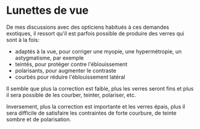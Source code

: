 # Lunettes de vue

De mes discussions avec des opticiens habitués à ces demandes exotiques, il ressort qu'il est parfois possible de produire des verres qui sont à la fois:
* adaptés à la vue, pour corriger une myopie, une hypermétropie, un astygmatisme, par exemple
* teintés, pour protéger contre l'éblouissement
* polarisants, pour augmenter le contraste
* courbés pour réduire l'éblouissement latéral

Il semble que plus la correction est faible, plus les verres seront fins et plus il sera possible de les courber, teinter, polariser, etc. 

Inversement, plus la correction est importante et les verres épais, plus il sera difficile de satisfaire les contraintes de forte courbure, de teinte sombre et de polarisation.
